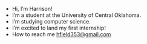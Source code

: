 - Hi, I’m Harrison!
- I’m a student at the University of Central Oklahoma.
- I’m studying computer science.
- I’m excited to land my first internship!
- How to reach me hfield353@gmail.com

<!---
HarrisonF03/HarrisonF03 is a ✨ special ✨ repository because its `README.md` (this file) appears on your GitHub profile.
You can click the Preview link to take a look at your changes.
--->

